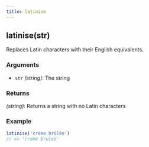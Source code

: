 ```yaml
---
title: latinise
---
```


## latinise(str)

Replaces Latin characters with their English equivalents.


### Arguments
* `str` *(string)*: The string

### Returns
*(string)*: Returns a string with no Latin characters


### Example
```js
latinise('crème brûlée')
// => 'creme brulee'
```
